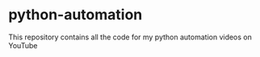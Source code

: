 # python-automation
This repository contains all the code for my python automation videos on YouTube
